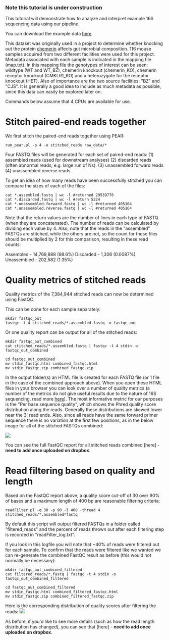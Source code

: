 ### Note this tutorial is under construction

This tutorial will demonstrate how to analyze and interpret example 16S sequencing data using our pipeline.

You can download the example data [here](https://www.dropbox.com/s/t0q0p88czo9hk6g/16S_tutorial.tar.gz?dl=0).

This dataset was originally used in a project to determine whether knocking out the protein [chemerin](https://en.wikipedia.org/wiki/Chemerin) affects gut microbial composition. 116 mouse samples acquired from two different facilities were used for this project. Metadata associated with each sample is indicated in the mapping file (map.txt). In this mapping file the genotypes of interest can be seen: wildtype (WT and WT_BZ), chemerin knockout (chemerin_KO), chemerin receptor knockout (CMKLR1_KO) and a heterozygote for the receptor knockout (HET). Also of importance are the two source facilities: "BZ" and "CJS". It is generally a good idea to include as much metadata as possible, since this data can easily be explored later on.

Commands below assume that 4 CPUs are available for use.


# Stitch paired-end reads together

We first stitch the paired-end reads together using PEAR:

    run_pear.pl -p 4 -o stitched_reads raw_data/*

Four FASTQ files will be generated for each set of paired-end reads: 
(1) assembled reads (used for downstream analyses)
(2) discarded reads (often abnormal reads, e.g. large run of Ns).
(3) unassembled forward reads
(4) unassembled reverse reads

To get an idea of how many reads have been successfully stitched you can compare the sizes of each of the files: 

    cat *.assembled.fastq | wc -l #returned 29539776
    cat *.discarded.fastq | wc -l #return 5224
    cat *.unassembled.forward.fastq | wc -l #returned 405164
    cat *.unassembled.reverse.fastq | wc -l #returned 405164

Note that the return values are the number of lines in each type of FASTQ (when they are concatenated). The number of reads can be calculated by dividing each value by 4. Also, note that the reads in the "assembled" FASTQs are stitched, while the others are not, so the count for these files should be multiplied by 2 for this comparison, resulting in these read counts:

Assembled - 14,769,888 (98.6%)
Discarded - 1,306 (0.0087%)
Unassembled - 202,582 (1.35%)


# Quality metrics of stitched reads

Quality metrics of the 7,384,944 stitched reads can now be determined using FastQC.

This can be done for each sample separately:

    mkdir fastqc_out
    fastqc -t 4 stitched_reads/*.assembled.fastq -o fastqc_out

Or one quality report can be output for all of the stitched reads:

    mkdir fastqc_out_combined
    cat stitched_reads/*.assembled.fastq | fastqc -t 4 stdin -o fastqc_out_combined

    cd fastqc_out_combined
    mv stdin_fastqc.html combined_fastqc.html
    mv stdin_fastqc.zip combined_fastqc.zip

In the output folder(s) an HTML file is created for each FASTQ file (or 1 file in the case of the combined approach above). When you open these HTML files in your browser you can look over a number of quality metrics (a number of the metrics do not give useful results due to the nature of 16S sequencing, read more [here](https://github.com/mlangill/microbiome_helper/wiki/Sequence-QC)). The most informative metric for our purposes is the "Per base sequence quality", which shows the Phred quality score distribution along the reads. Generally these distributions are skewed lower near the 3' read ends. Also, since all reads have the same forward primer sequence there is no variation at the first few positions, as in the below image for all of the stitched FASTQs combined:

![](https://www.dropbox.com/s/v4eaiifsj7jxoyw/combined_stitched_FastQC.jpg?raw=1)

You can see the full FastQC report for all stitched reads combined [here] - **need to add once uploaded on dropbox**.


# Read filtering based on quality and length

Based on the FastQC report above, a quality score cut-off of 30 over 90% of bases and a maximum length of 400 bp are reasonable filtering criteria:
 
    readFilter.pl -q 30 -p 90 -l 400 -thread 4 stitched_reads/*.assembled*fastq

By default this script will output filtered FASTQs in a folder called "filtered_reads" and the percent of reads thrown out after each filtering step is recorded in "readFilter_log.txt".

If you look in this logfile you will note that ~40% of reads were filtered out for each sample. To confirm that the reads were filtered like we wanted we can re-generate the combined FastQC result as before (this would not normally be necessary):

    mkdir fastqc_out_combined_filtered
    cat filtered_reads/*.fastq | fastqc -t 4 stdin -o fastqc_out_combined_filtered

    cd fastqc_out_combined_filtered
    mv stdin_fastqc.html combined_filtered_fastqc.html
    mv stdin_fastqc.zip combined_filtered_fastqc.zip

Here is the corresponding distribution of quality scores after filtering the reads:
![](https://www.dropbox.com/s/s45mmmjx49pnmia/combined_stitched_filtered_FastQC.jpg?raw=1)

As before, if you'd like to see more details (such as how the read length distribution has changed), you can see that [here] - **need to add once uploaded on dropbox**.